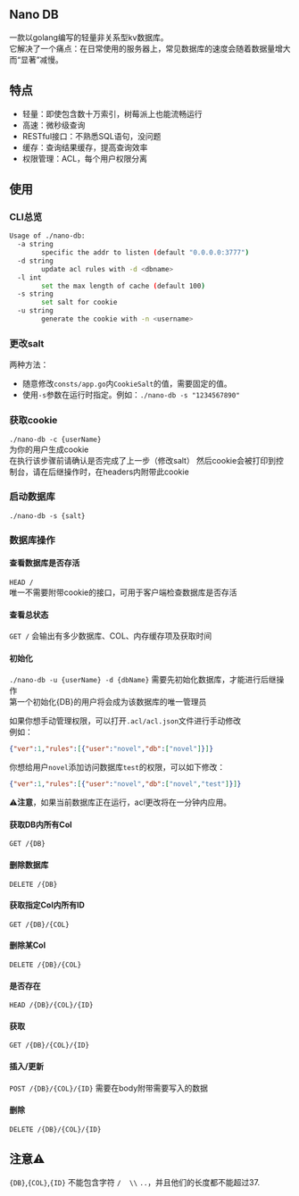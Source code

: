 ## Nano DB
一款以golang编写的轻量非关系型kv数据库。  
它解决了一个痛点：在日常使用的服务器上，常见数据库的速度会随着数据量增大而“显著”减慢。   

## 特点
- 轻量：即使包含数十万索引，树莓派上也能流畅运行
- 高速：微秒级查询
- RESTful接口：不熟悉SQL语句，没问题
- 缓存：查询结果缓存，提高查询效率
- 权限管理：ACL，每个用户权限分离

## 使用
### CLI总览
```sh
Usage of ./nano-db:
  -a string
        specific the addr to listen (default "0.0.0.0:3777")
  -d string
        update acl rules with -d <dbname>
  -l int
        set the max length of cache (default 100)
  -s string
        set salt for cookie
  -u string
        generate the cookie with -n <username>
```
### 更改salt
两种方法：
- 随意修改`consts/app.go`内`CookieSalt`的值，需要固定的值。  
- 使用`-s`参数在运行时指定。例如：`./nano-db -s "1234567890"`


### 获取cookie
`./nano-db -c {userName}`  
为你的用户生成cookie  
在执行该步骤前请确认是否完成了上一步（修改salt）
然后cookie会被打印到控制台，请在后继操作时，在headers内附带此cookie

### 启动数据库
`./nano-db -s {salt}`

### 数据库操作
#### 查看数据库是否存活
`HEAD /`  
唯一不需要附带cookie的接口，可用于客户端检查数据库是否存活  

#### 查看总状态
`GET /`
会输出有多少数据库、COL、内存缓存项及获取时间

#### 初始化
`./nano-db -u {userName} -d {dbName}`
需要先初始化数据库，才能进行后继操作  
第一个初始化{DB}的用户将会成为该数据库的唯一管理员  

如果你想手动管理权限，可以打开`.acl/acl.json`文件进行手动修改  
例如：
```json
{"ver":1,"rules":[{"user":"novel","db":["novel"]}]}
```
你想给用户`novel`添加访问数据库`test`的权限，可以如下修改：
```json
{"ver":1,"rules":[{"user":"novel","db":["novel","test"]}]}
```

⚠️**注意**，如果当前数据库正在运行，acl更改将在一分钟内应用。

#### 获取DB内所有Col
`GET /{DB}`

#### 删除数据库
`DELETE /{DB}`

#### 获取指定Col内所有ID
`GET /{DB}/{COL}`

#### 删除某Col
`DELETE /{DB}/{COL}`

#### 是否存在
`HEAD /{DB}/{COL}/{ID}`

#### 获取
`GET /{DB}/{COL}/{ID}`

#### 插入/更新
`POST /{DB}/{COL}/{ID}`
需要在body附带需要写入的数据

#### 删除
`DELETE /{DB}/{COL}/{ID}`


## 注意⚠️
`{DB}`,`{COL}`,`{ID}` 不能包含字符 `/` ` ` `\\` `..`，并且他们的长度都不能超过37.

